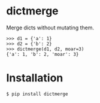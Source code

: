 # dictmerge

Merge dicts without mutating them.

```pycon
>>> d1 = {'a': 1}
>>> d2 = {'b': 2}
>>> dictmerge(d1, d2, moar=3)
{'a': 1, 'b': 2, 'moar': 3}
```

# Installation

```console
$ pip install dictmerge
```
